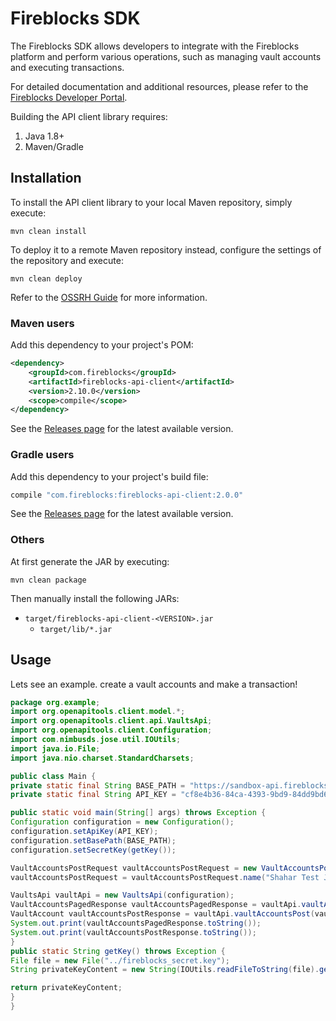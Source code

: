 # Fireblocks SDK

The Fireblocks SDK allows developers to integrate with the Fireblocks platform and perform various operations, such as managing vault accounts and executing transactions.

For detailed documentation and additional resources, please refer to the [Fireblocks Developer Portal](https://developers.fireblocks.com/).

Building the API client library requires:

1. Java 1.8+
2. Maven/Gradle

## Installation

To install the API client library to your local Maven repository, simply execute:

```shell
mvn clean install
```

To deploy it to a remote Maven repository instead, configure the settings of the repository and execute:

```shell
mvn clean deploy
```

Refer to the [OSSRH Guide](http://central.sonatype.org/pages/ossrh-guide.html) for more information.

### Maven users

Add this dependency to your project's POM:

```xml
<dependency>
    <groupId>com.fireblocks</groupId>
    <artifactId>fireblocks-api-client</artifactId>
    <version>2.10.0</version>
    <scope>compile</scope>
</dependency>
```

See the [Releases page](https://github.com/fireblocks/fireblocks-api-client-java/releases) for the latest available version.

### Gradle users

Add this dependency to your project's build file:

```groovy
compile "com.fireblocks:fireblocks-api-client:2.0.0"
```

See the [Releases page](https://github.com/fireblocks/fireblocks-api-client-java/releases) for the latest available version.

### Others

At first generate the JAR by executing:

```shell
mvn clean package
```

Then manually install the following JARs:

- `target/fireblocks-api-client-<VERSION>.jar`
    - `target/lib/*.jar`

## Usage

Lets see an example. create a vault accounts and make a transaction! 
```java
package org.example;
import org.openapitools.client.model.*;
import org.openapitools.client.api.VaultsApi;
import org.openapitools.client.Configuration;
import com.nimbusds.jose.util.IOUtils;
import java.io.File;
import java.nio.charset.StandardCharsets;

public class Main {
private static final String BASE_PATH = "https://sandbox-api.fireblocks.io/v1";
private static final String API_KEY = "cf8e4b36-84ca-4393-9bd9-84dd9bd640c8";

public static void main(String[] args) throws Exception {
Configuration configuration = new Configuration();
configuration.setApiKey(API_KEY);
configuration.setBasePath(BASE_PATH);
configuration.setSecretKey(getKey());

VaultAccountsPostRequest vaultAccountsPostRequest = new VaultAccountsPostRequest();
vaultAccountsPostRequest = vaultAccountsPostRequest.name("Shahar Test Java2222");

VaultsApi vaultApi = new VaultsApi(configuration);
VaultAccountsPagedResponse vaultAccountsPagedResponse = vaultApi.vaultAccountsPagedGet(null,null,null,null,null,null,null,null,null,null);
VaultAccount vaultAccountsPostResponse = vaultApi.vaultAccountsPost(vaultAccountsPostRequest);
System.out.print(vaultAccountsPagedResponse.toString());
System.out.print(vaultAccountsPostResponse.toString());
}
public static String getKey() throws Exception {
File file = new File("../fireblocks_secret.key");
String privateKeyContent = new String(IOUtils.readFileToString(file).getBytes(), StandardCharsets.UTF_8).replaceAll("-----(BEGIN|END) PRIVATE KEY-----", "").replaceAll("\\s", "");

return privateKeyContent;
}
}
```
